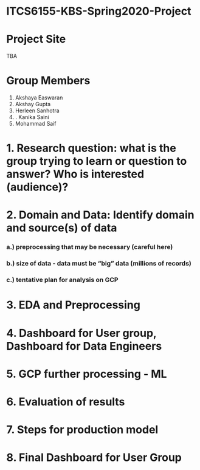 # ITCS6155-KBS-Spring2020-Project

# Project Site
TBA

# Group Members
1. Akshaya Easwaran
2. Akshay Gupta
3. Herleen Sanhotra
4. . Kanika Saini
5. Mohammad Saif

# 1. Research question: what is the group trying to learn or question to answer? Who is interested (audience)?

# 2. Domain and Data: Identify domain and source(s) of data

### a.) preprocessing that may be necessary (careful here)

### b.) size of data - data must be “big” data (millions of records)

### c.) tentative plan for analysis on GCP

# 3. EDA and Preprocessing

# 4. Dashboard for User group, Dashboard for Data Engineers

# 5. GCP further processing - ML

# 6. Evaluation of results

# 7. Steps for production model

# 8. Final Dashboard for User Group
